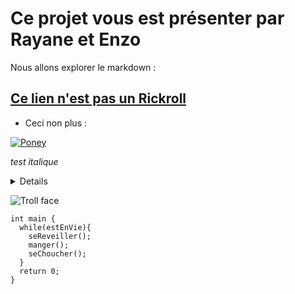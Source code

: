 # Ce projet vous est présenter par Rayane et Enzo 

Nous allons explorer le markdown :

## [Ce lien n'est pas un Rickroll](https://www.youtube.com/watch?v=dQw4w9WgXcQ)

 * Ceci non plus :

[![Poney](https://lemagdesanimaux.ouest-france.fr/images/dossiers/2021-03/adopter-poney-083907.jpg)](https://www.youtube.com/watch?v=dQw4w9WgXcQ)

*test italique*

<details> 
  
Un ingénieur Linux, un ingénieur Mac et un ~~ingénieur~~ Microsoft sont en voiture. Un des pneu crève.

**__L’ingénieur Mac dit : « Il faut changer le pneu pour pouvoir continuer. »__**

L’ingénieur Linux dit : « Il faut trouver pourquoi le pneu a crevé pour que ça ne se reproduise pas. »

L’~~ingénieur~~ Microsoft dit : « On a qu’à continuer comme ça on verra bien si ça se répare tout seul. »
  
</details>

![Troll face](https://media.tenor.com/GryShD35-psAAAAM/troll-face-creepy-smile.gif)

```
int main {
  while(estEnVie){
    seReveiller();
    manger();
    seChoucher();
  }
  return 0;
}
```
